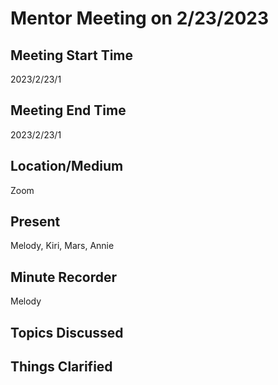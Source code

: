 # Mentor Meeting on 2/23/2023

## Meeting Start Time
2023/2/23/1
## Meeting End Time
2023/2/23/1

## Location/Medium
Zoom

## Present
Melody, Kiri, Mars, Annie

## Minute Recorder
Melody

## Topics Discussed
## Things Clarified
